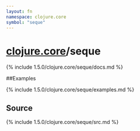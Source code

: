 ```yaml
---
layout: fn
namespace: clojure.core
symbol: "seque"
---
```


# [clojure.core](../)/seque

{% include 1.5.0/clojure.core/seque/docs.md %}

##Examples

{% include 1.5.0/clojure.core/seque/examples.md %}
## Source
{% include 1.5.0/clojure.core/seque/src.md %}

